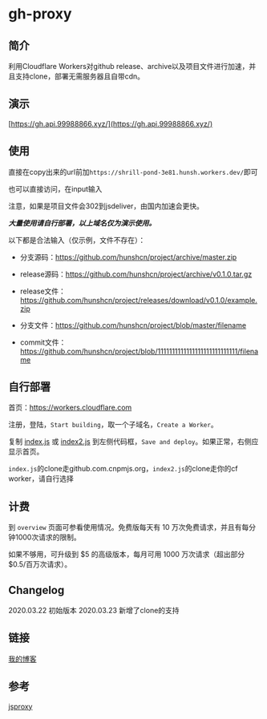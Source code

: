 # gh-proxy
## 简介

利用Cloudflare Workers对github release、archive以及项目文件进行加速，并且支持clone，部署无需服务器且自带cdn。

## 演示

[https://gh.api.99988866.xyz/](https://gh.api.99988866.xyz/)

## 使用

直接在copy出来的url前加`https://shrill-pond-3e81.hunsh.workers.dev/`即可

也可以直接访问，在input输入

注意，如果是项目文件会302到jsdeliver，由国内加速会更快。

***大量使用请自行部署，以上域名仅为演示使用。***

以下都是合法输入（仅示例，文件不存在）：

 - 分支源码：https://github.com/hunshcn/project/archive/master.zip
   
 - release源码：https://github.com/hunshcn/project/archive/v0.1.0.tar.gz
   
 - release文件：https://github.com/hunshcn/project/releases/download/v0.1.0/example.zip
   
 - 分支文件：https://github.com/hunshcn/project/blob/master/filename

 - commit文件：https://github.com/hunshcn/project/blob/1111111111111111111111111111/filename

## 自行部署

首页：https://workers.cloudflare.com

注册，登陆，`Start building`，取一个子域名，`Create a Worker`。

复制 [index.js](https://cdn.jsdeliver.net/hunshcn/gh-proxy@master/index.js) 或 [index2.js](https://cdn.jsdeliver.net/hunshcn/gh-proxy@master/index2.js) 到左侧代码框，`Save and deploy`。如果正常，右侧应显示首页。

`index.js`的clone走github.com.cnpmjs.org，`index2.js`的clone走你的cf worker，请自行选择

## 计费

到 `overview` 页面可参看使用情况。免费版每天有 10 万次免费请求，并且有每分钟1000次请求的限制。

如果不够用，可升级到 $5 的高级版本，每月可用 1000 万次请求（超出部分 $0.5/百万次请求）。

## Changelog

2020.03.22 初始版本
2020.03.23 新增了clone的支持

## 链接

[我的博客](https://hunsh.net)

## 参考

[jsproxy](https://github.com/EtherDream/jsproxy/)
